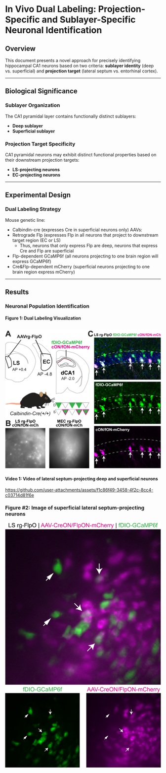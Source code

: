 # In Vivo Dual Labeling: Projection-Specific and Sublayer-Specific Neuronal Identification

## Overview

This document presents a novel approach for precisely identifying hippocampal CA1 neurons based on two criteria: **sublayer identity** (deep vs. superficial) and **projection target** (lateral septum vs. entorhinal cortex).

---

## Biological Significance

### Sublayer Organization
The CA1 pyramidal layer contains functionally distinct sublayers:
- **Deep sublayer**
- **Superficial sublayer**

### Projection Target Specificity
CA1 pyramidal neurons may exhibit distinct functional properties based on their downstream projection targets:
- **LS-projecting neurons**
- **EC-projecting neurons**

---

## Experimental Design

### Dual Labeling Strategy
Mouse genetic line: 
 - Calbindin-cre (expresses Cre in superficial neurons only)
AAVs: 
 - Retrograde Flp (expresses Flp in all neurons that project to downstream target region (EC or LS)
   - Thus, neurons that only express Flp are deep, neurons that express Cre and Flp are superficial
 - Flp-dependent GCaMP6f (all neurons projecting to one brain region will express GCaMP6f)
 - Cre&Flp-dependent mCherry (superficial neurons projecting to one brain region express mCherry)

---

## Results

### Neuronal Population Identification
#### Figure 1: Dual Labeling Visualization
![Dual Labeling](images/dual_labeling.png)
---

#### Video 1: Video of lateral septum-projecting deep and superficial neurons
https://github.com/user-attachments/assets/f1c86f49-3458-4f2c-8cc4-c03714d81f6e



### Figure #2: Image of superficial lateral septum-projecting neurons
![Calcium Imaging Max Projection](images/video_maxprojects.png)
